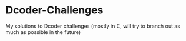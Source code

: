 # Dcoder-Challenges
My solutions to Dcoder challenges (mostly in C, will try to branch out as much as possible in the future)
